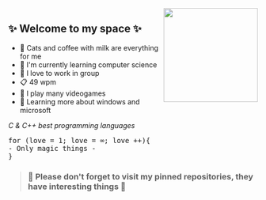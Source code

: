  <img src="https://github.com/Art3mis7082/Art3mis7082/blob/main/wow-interesting.gif" width="190px" align="right">
 
 ## ✨ Welcome to my space ✨ ## 

- :sparkler: Cats and coffee with milk are everything for me
- :memo: I'm currently learning computer science
- :flags: I love to work in group
- :clipboard: 49 wpm
- :space_invader: I play many videogames
- :book: Learning more about windows and microsoft 

_C & C++ best programming languages_

<pre>
for (love = 1; love = ∞; love ++){  
- Only magic things - 
}
</pre>


> ### :star2: Please don't forget to visit my pinned repositories, they have interesting things :star2: ###

